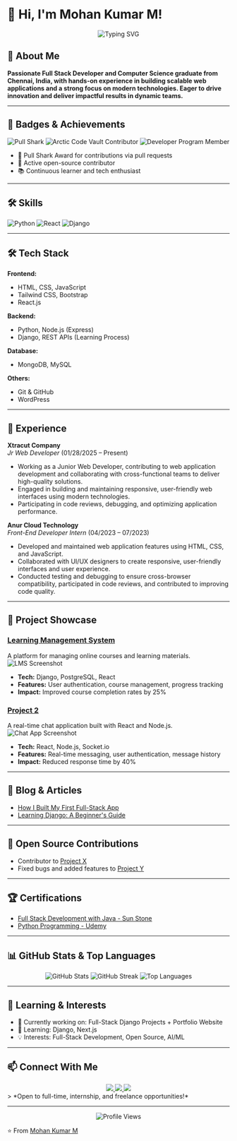 # 👋 Hi, I'm Mohan Kumar M!

<div align="center">
  <img src="https://readme-typing-svg.herokuapp.com?font=Fira+Code&pause=1000&color=2196F3&center=true&vCenter=true&width=435&lines=Web+Developer;Front-End+Developer;Open+Source+Contributor;Problem+Solver" alt="Typing SVG" />
</div>

## 🚀 About Me
**Passionate Full Stack Developer and Computer Science graduate from Chennai, India, with hands-on experience in building scalable web applications and a strong focus on modern technologies. Eager to drive innovation and deliver impactful results in dynamic teams.**

---

## 🏅 Badges & Achievements
<div align="center">
  <img src="https://img.shields.io/badge/Pull%20Shark-Active-blue?style=for-the-badge&logo=github" alt="Pull Shark" />
  <img src="https://img.shields.io/badge/Arctic%20Code%20Vault%20Contributor-blue?style=for-the-badge&logo=github" alt="Arctic Code Vault Contributor" />
  <img src="https://img.shields.io/badge/Developer%20Program%20Member-blue?style=for-the-badge&logo=github" alt="Developer Program Member" />
</div>

- 🦈 Pull Shark Award for contributions via pull requests
- 🌟 Active open-source contributor
- 📚 Continuous learner and tech enthusiast

---

## 🛠️ Skills

![Python](https://img.shields.io/badge/Python-Expert-blue)
![React](https://img.shields.io/badge/React-Advanced-blue)
![Django](https://img.shields.io/badge/Django-Intermediate-green)

---

## 🛠️ Tech Stack
**Frontend:**  
- HTML, CSS, JavaScript  
- Tailwind CSS, Bootstrap  
- React.js  

**Backend:**  
- Python, Node.js (Express)  
- Django, REST APIs (Learning Process)  

**Database:**  
- MongoDB, MySQL  

**Others:**  
- Git & GitHub  
- WordPress  

---

## 💼 Experience

**Xtracut Company**  
*Jr Web Developer* (01/28/2025 – Present)  
- Working as a Junior Web Developer, contributing to web application development and collaborating with cross-functional teams to deliver high-quality solutions.
- Engaged in building and maintaining responsive, user-friendly web interfaces using modern technologies.
- Participating in code reviews, debugging, and optimizing application performance.

**Anur Cloud Technology**  
*Front-End Developer Intern* (04/2023 – 07/2023)  
- Developed and maintained web application features using HTML, CSS, and JavaScript.
- Collaborated with UI/UX designers to create responsive, user-friendly interfaces and user experience.
- Conducted testing and debugging to ensure cross-browser compatibility, participated in code reviews, and contributed to improving code quality.

---

## 🚩 Project Showcase

### [Learning Management System](https://github.com/MohanKumarMurugan/Learning_Management_System_V3)
A platform for managing online courses and learning materials.  
![LMS Screenshot](https://your-image-link.com/lms-demo.gif)
- **Tech:** Django, PostgreSQL, React
- **Features:** User authentication, course management, progress tracking
- **Impact:** Improved course completion rates by 25%

### [Project 2](https://github.com/MohanKumarMurugan/Project2)
A real-time chat application built with React and Node.js.  
![Chat App Screenshot](https://your-image-link.com/chat-demo.gif)
- **Tech:** React, Node.js, Socket.io
- **Features:** Real-time messaging, user authentication, message history
- **Impact:** Reduced response time by 40%

---

## 📝 Blog & Articles
- [How I Built My First Full-Stack App](https://your-blog-link.com)
- [Learning Django: A Beginner's Guide](https://your-blog-link.com)

---

## 🌟 Open Source Contributions
- Contributor to [Project X](https://github.com/org/project-x)
- Fixed bugs and added features to [Project Y](https://github.com/org/project-y)

---

## 🏆 Certifications
- [Full Stack Development with Java - Sun Stone](#)
- [Python Programming - Udemy](#)

---

## 📊 GitHub Stats & Top Languages
<div align="center">
  <img src="https://github-readme-stats.vercel.app/api?username=MohanKumarMurugan&show_icons=true&theme=radical" alt="GitHub Stats" />
  <img src="https://github-readme-streak-stats.herokuapp.com/?user=MohanKumarMurugan&theme=radical" alt="GitHub Streak" />
  <img src="https://github-readme-stats.vercel.app/api/top-langs/?username=MohanKumarMurugan&layout=compact&theme=radical" alt="Top Languages" />
</div>

---

## 🧠 Learning & Interests
- 🔭 Currently working on: Full-Stack Django Projects + Portfolio Website
- 🌱 Learning: Django, Next.js
- 💡 Interests: Full-Stack Development, Open Source, AI/ML

---

## 📫 Connect With Me
<div align="center">
  <a href="https://github.com/MohanKumarMurugan">
    <img src="https://img.shields.io/badge/GitHub-100000?style=for-the-badge&logo=github&logoColor=white" />
  </a>
  <a href="https://www.linkedin.com/in/mohan-kumar-m-625931291/">
    <img src="https://img.shields.io/badge/LinkedIn-0077B5?style=for-the-badge&logo=linkedin&logoColor=white" />
  </a>
  <a href="mailto:m.mohankumar2626@gmail.com">
    <img src="https://img.shields.io/badge/Email-D14836?style=for-the-badge&logo=gmail&logoColor=white" />
  </a>
</div>
> *Open to full-time, internship, and freelance opportunities!*

---

<div align="center">
  <img src="https://komarev.com/ghpvc/?username=MohanKumarMurugan&style=flat-square&color=blue" alt="Profile Views" />
</div>

⭐️ From [Mohan Kumar M](https://github.com/MohanKumarMurugan)

